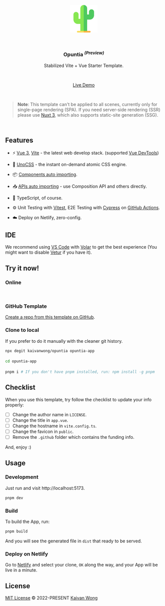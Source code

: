 <p align="center">
  <img width="88px" src="./src/assets/logo.svg" />
</p>

<br/>

<h3 align="center"><b>Opuntia</b> <sup><em>(Preview)</em></sup></h3>

<p align="center">Stabilized Vite + Vue Starter Template.</p>

<br/>

<p align='center'>
  <a target="_blank" href="https://opuntia.netlify.app">Live Demo</a>
</p>

<br/>

> **Note**: This template can't be applied to all scenes, currently only for single-page rendering (SPA). If you need server-side rendering (SSR) please use [Nuxt 3](https://nuxt.com), which also supports static-site generation (SSG).

<br>

## Features

- ⚡️ [Vue 3](https://github.com/vuejs/core), [Vite](https://github.com/vitejs/vite) - the latest web develop stack. (supported [Vue DevTools](https://github.com/vuejs/devtools-next))

- 🎨 [UnoCSS](https://github.com/antfu/unocss) - the instant on-demand atomic CSS engine.

- 📦 [Components auto importing](https://github.com/antfu/unplugin-vue-components).

- 📥 [APIs auto importing](https://github.com/antfu/unplugin-auto-import) - use Composition API and others directly.

- 🦾 TypeScript, of course.

- ⚙️ Unit Testing with [Vitest](https://github.com/vitest-dev/vitest), E2E Testing with [Cypress](https://cypress.io/) on [GitHub Actions](https://github.com/features/actions).

- ☁️ Deploy on Netlify, zero-config.

## IDE

We recommend using [VS Code](https://code.visualstudio.com/) with [Volar](https://github.com/johnsoncodehk/volar) to get the best experience (You might want to disable [Vetur](https://vuejs.github.io/vetur/) if you have it).

## Try it now!

### Online

<a href="https://stackblitz.com/github/kaivanwong/opuntia"><img src="https://developer.stackblitz.com/img/open_in_stackblitz.svg" alt=""></a>

### GitHub Template

[Create a repo from this template on GitHub](https://github.com/kaivanwong/opuntia/generate).

### Clone to local

If you prefer to do it manually with the cleaner git history.

```bash
npx degit kaivanwong/opuntia opuntia-app

cd opuntia-app

pnpm i # If you don't have pnpm installed, run: npm install -g pnpm
```

## Checklist

When you use this template, try follow the checklist to update your info properly:

- [ ] Change the author name in `LICENSE`.
- [ ] Change the title in `app.vue`.
- [ ] Change the hostname in `vite.config.ts`.
- [ ] Change the favicon in `public`.
- [ ] Remove the `.github` folder which contains the funding info.

And, enjoy :)

## Usage

### Development

Just run and visit http://localhost:5173.

```bash
pnpm dev
```

### Build

To build the App, run:

```bash
pnpm build
```

And you will see the generated file in `dist` that ready to be served.

### Deploy on Netlify

Go to [Netlify](https://app.netlify.com/start) and select your clone, `OK` along the way, and your App will be live in a minute.

## License

[MIT License](./LICENSE) © 2022-PRESENT [Kaivan Wong](https://github.com/kaivanwong)
